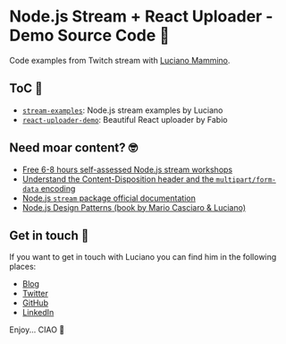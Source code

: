 # Node.js Stream + React Uploader - Demo Source Code 🤩

Code examples from Twitch stream with [Luciano Mammino](https://github.com/lmammino).

## ToC 🥸

  - [`stream-examples`](/stream-examples): Node.js stream examples by Luciano
  - [`react-uploader-demo`](/react-uploader-demo): Beautiful React uploader by Fabio

## Need moar content? 🤓

  - [Free 6-8 hours self-assessed Node.js stream workshops](https://github.com/lmammino/streams-workshop/)
  - [Understand the Content-Disposition header and the `multipart/form-data` encoding](https://developer.mozilla.org/en-US/docs/Web/HTTP/Headers/Content-Disposition)
  - [Node.js `stream` package official documentation](https://nodejs.org/api/stream.html)
  - [Node.js Design Patterns (book by Mario Casciaro & Luciano)](https://www.nodejsdesignpatterns.com/)

## Get in touch 🤫

If you want to get in touch with Luciano you can find him in the following places:

  - [Blog](https://loige.co)
  - [Twitter](https://twitter.com/loige)
  - [GitHub](https://github.com/lmammino)
  - [LinkedIn](https://linkedin.com/in/lucianomammino)


Enjoy... CIAO 👋
